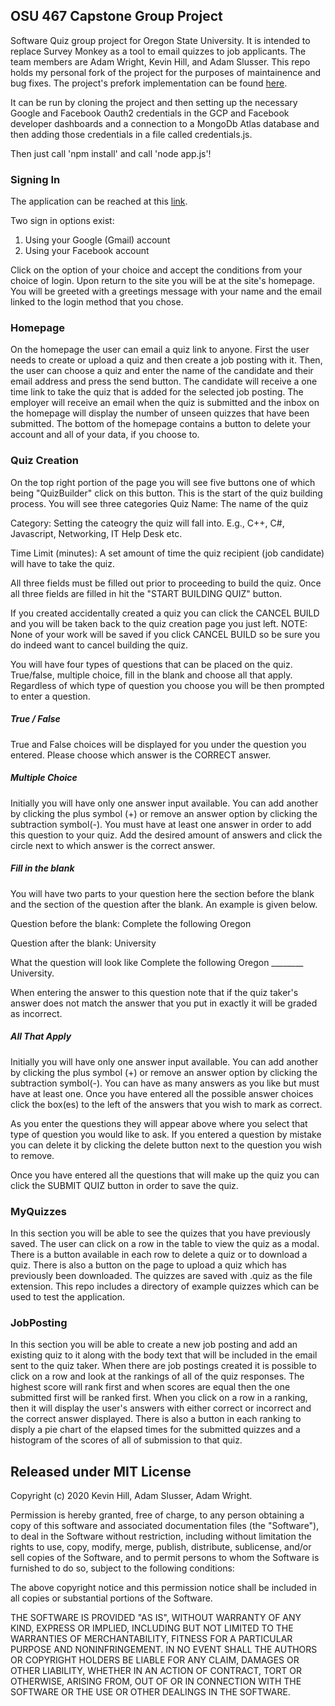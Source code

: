 ## OSU 467 Capstone Group Project

Software Quiz group project for Oregon State University. It is
intended to replace Survey Monkey as a tool to email quizzes to
job applicants. The team members are Adam Wright, Kevin Hill, 
and Adam Slusser. This repo holds my personal fork of the project
for the purposes of maintainence and bug fixes. The project's
prefork implementation can be found
[here](https://github.com/adam4321/CS-467_Software_Quiz).

It can be run by cloning the project and then setting up the
necessary Google and Facebook Oauth2 credentials in the GCP
and Facebook developer dashboards and a connection to a MongoDb
Atlas database and then adding those credentials in a file 
called credentials.js.

Then just call 'npm install' and call 'node app.js'!

### Signing In

The application can be reached at this
[link](https://adamjwright.com/quiz_soft/login).

Two sign in options exist:
1) Using your Google (Gmail) account
2) Using your Facebook account

Click on the option of your choice and accept the conditions from
your choice of login. Upon return to the site you will be at the 
site's homepage. You will be greeted with a greetings message 
with your name and the email linked to the login method that you
chose.

### Homepage

On the homepage the user can email a quiz link to anyone. First
the user needs to create or upload a quiz and then create a job
posting with it. Then, the user can choose a quiz and enter the
name of the candidate and their email address and press the send
button. The candidate will receive a one time link to take the
quiz that is added for the selected job posting. The employer
will receive an email when the quiz is submitted and the inbox
on the homepage will display the number of unseen quizzes that
have been submitted. The bottom of the homepage contains a button
to delete your account and all of your data, if you choose to.

### Quiz Creation

On the top right portion of the page you will see five buttons
one of which being "QuizBuilder" click on this button. This is 
the start of the quiz building process. You will see three 
categories 
Quiz Name: The name of the quiz

Category: Setting the cateogry the quiz will fall into.
E.g., C++, C#, Javascript, Networking, IT Help Desk etc.

Time Limit (minutes): A set amount of time the quiz recipient 
(job candidate) will have to take the quiz. 

All three fields must be filled out prior to proceeding to build
the quiz. Once all three fields are filled in hit the "START
BUILDING QUIZ" button.

If you created accidentally created a quiz you can click the 
CANCEL BUILD and you will be taken back to the quiz creation
page you just left. NOTE: None of your work will be saved if you
click CANCEL BUILD so be sure you do indeed want to cancel 
building the quiz. 

You will have four types of questions that can be placed on the 
quiz. True/false, multiple choice, fill in the blank and choose
all that apply. Regardless of which type of question you choose
you will be then prompted to enter a question. 

##### True / False

True and False choices will be displayed for you 
under the question you entered. Please choose which answer is
the CORRECT answer. 


##### Multiple Choice

Initially you will have only one answer input available. You 
can add another by clicking the plus symbol (+) or remove an 
answer option by clicking the subtraction symbol(-). You must 
have at least one answer in order to add this question to your 
quiz. Add the desired amount of answers and click the circle 
next to which answer is the correct answer. 

##### Fill in the blank

You will have two parts to your question here the section 
before the blank and the section of the question after the 
blank. An example is given below.

Question before the blank:
Complete the following Oregon 

Question after the blank:
University

What the question will look like
Complete the following Oregon ________ University.

When entering the answer to this question note that if the 
quiz taker's answer does not match the answer that you put in 
exactly it will be graded as incorrect.

##### All That Apply

Initially you will have only one answer input available. You 
can add another by clicking the plus symbol (+) or remove an 
answer option by clicking the subtraction symbol(-). You can 
have as many answers as you like but must have at least one.
Once you have entered all the possible answer choices click
the box(es) to the left of the answers that you wish to mark
as correct.

As you enter the questions they will appear above where you select
that type of question you would like to ask. If you entered a question
by mistake you can delete it by clicking the delete button next to
the question you wish to remove. 

Once you have entered all the questions that will make up the quiz
you can click the SUBMIT QUIZ button in order to save the quiz. 

### MyQuizzes

In this section you will be able to see the quizes that you 
have previously saved. The user can click on a row in the table to
view the quiz as a modal. There is a button available in each row to
delete a quiz or to download a quiz. There is also a button on the
page to upload a quiz which has previously been downloaded. The
quizzes are saved with .quiz as the file extension. This repo
includes a directory of example quizzes which can be used to
test the application. 

### JobPosting

In this section you will be able to create a new job posting
and add an existing quiz to it along with the body text that
will be included in the email sent to the quiz taker. When
there are job postings created it is possible to click on a
row and look at the rankings of all of the quiz responses.
The highest score will rank first and when scores are equal
then the one submitted first will be ranked first. When you
click on a row in a ranking, then it will display the user's
answers with either correct or incorrect and the correct answer
displayed. There is also a button in each ranking to disply
a pie chart of the elapsed times for the submitted quizzes
and a histogram of the scores of all of submission to that
quiz.

## Released under MIT License

Copyright (c) 2020 Kevin Hill, Adam Slusser, Adam Wright.

Permission is hereby granted, free of charge, to any person obtaining a copy of this software and associated documentation files (the "Software"), to deal in the Software without restriction, including without limitation the rights to use, copy, modify, merge, publish, distribute, sublicense, and/or sell copies of the Software, and to permit persons to whom the Software is furnished to do so, subject to the following conditions:

The above copyright notice and this permission notice shall be included in all copies or substantial portions of the Software.

THE SOFTWARE IS PROVIDED "AS IS", WITHOUT WARRANTY OF ANY KIND, EXPRESS OR IMPLIED, INCLUDING BUT NOT LIMITED TO THE WARRANTIES OF MERCHANTABILITY, FITNESS FOR A PARTICULAR PURPOSE AND NONINFRINGEMENT. IN NO EVENT SHALL THE AUTHORS OR COPYRIGHT HOLDERS BE LIABLE FOR ANY CLAIM, DAMAGES OR OTHER LIABILITY, WHETHER IN AN ACTION OF CONTRACT, TORT OR OTHERWISE, ARISING FROM, OUT OF OR IN CONNECTION WITH THE SOFTWARE OR THE USE OR OTHER DEALINGS IN THE SOFTWARE.
